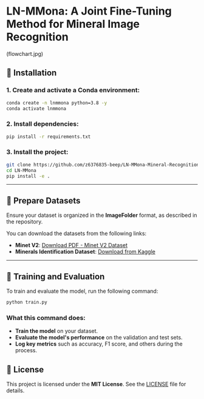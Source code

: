 # LN-MMona: A Joint Fine-Tuning Method for Mineral Image Recognition

(flowchart.jpg)

## :wrench: Installation

### 1. Create and activate a Conda environment:
```bash
conda create -n lnmmona python=3.8 -y
conda activate lnmmona
````

### 2. Install dependencies:

```bash
pip install -r requirements.txt
```

### 3. Install the project:

```bash
git clone https://github.com/z6376835-beep/LN-MMona-Mineral-Recognition.git
cd LN-MMona
pip install -e .
```

---

## :floppy_disk: Prepare Datasets

Ensure your dataset is organized in the **ImageFolder** format, as described in the repository.

You can download the datasets from the following links:

* **Minet V2**: [Download PDF - Minet V2 Dataset](#)
* **Minerals Identification Dataset**: [Download from Kaggle](https://www.kaggle.com/datasets)

---

## :rocket: Training and Evaluation

To train and evaluate the model, run the following command:

```bash
python train.py
```

### What this command does:

* **Train the model** on your dataset.
* **Evaluate the model's performance** on the validation and test sets.
* **Log key metrics** such as accuracy, F1 score, and others during the process.
## :page_facing_up: License

This project is licensed under the **MIT License**. See the [LICENSE](#) file for details.

